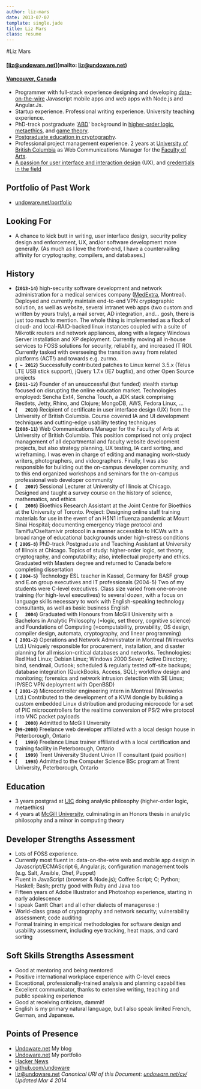 ```yaml
---
author: liz-mars
date: 2013-07-07
template: single.jade
title: Liz Mars
class: resume
---
```


#Liz Mars

#### **[liz@undoware.net](mailto: liz@undoware.net)**
#### **[Vancouver, Canada](http://goo.gl/maps/CKpCS)**

 - Programmer with full-stack experience designing and developing [data-on-the-wire](http://lanyrd.com/2012/djangocon-us/sxbzb) Javascript mobile apps and web apps with Node.js and Angular.Js. 
 - Startup experience. Professional writing experience. University teaching experience. 
 - PhD-track postgraduate '[ABD](http://en.wikipedia.org/wiki/All_but_dissertation)' background in [higher-order logic](http://plato.stanford.edu/entries/logic-higher-order/), [metaethics](http://plato.stanford.edu/entries/metaethics/), and [game theory](http://plato.stanford.edu/entries/game-ethics/).
 - [Postgraduate education in cryptography](http://crypto.cs.mcgill.ca).
 - Professional project management experience. 2 years at [University of British Columbia](http://www.ubc.ca) as Web Communications Manager for the [Faculty of Arts](http://www.arts.ubc.ca/).
 - [A passion for user interface and interaction design](https://undoware.net/) (UX), and [credentials in the field](http://www.cstudies.ubc.ca/a/Course/User-Interface-Design-for-the-Web/IM331/)
 
Portfolio of Past Work
----------------------
 - [undoware.net/portfolio](https://undoware.net/portfolio/)


Looking For
-----------
- A chance to kick butt in writing, user interface design, security policy design and enforcement, UX, and/or software development more generally. (As much as I love the front-end, I have a countervailing affinity for cryptography, compilers, and databases.)

History
--------
- __(`2013-14`)__ high-security software development and network administration for a medical services company ([MedExtra](http://medextra.com), Montreal). Deployed and currently maintain end-to-end VPN cryptographic solution, as well as website, several intranet web apps (two custom and written by yours truly), a mail server, AD integration, and... gosh, there is just too much to mention. The whole thing is implemented as a flock of cloud- and local-RAID-backed linux instances coupled with a suite of Mikrotik routers and network appliances, along with a legacy Windows Server installation and  XP deployment. Currently moving all in-house services to FOSS solutions for security, reliability, and increased IT ROI. Currently tasked with overseeing the transition away from related platforms (ACT!) and towards e.g. zurmo.  
- __(` ~ 2012`)__ Successfully contributed patches to Linux kernel 3.5.x (Telus LTE USB stick support), jQuery 1.7.x (IE7 bugfix), and other Open Source projects
- __(`2011-12`)__ Founder of an unsuccessful (but funded) stealth startup focused on disrupting the online education market. Technologies employed: Sencha Ext4, Sencha Touch, a JDK stack comprising Restlets, Jetty, Rhino, and Clojure; MongoDB, AWS, Fedora Linux, ...
- __(`   2010`)__ Recipient of certificate in user interface design (UX) from the University of British Columbia. Course covered IA and UI development techniques and cutting-edge usability testing techniques
- __(`2008-11`)__ Web Communications Manager for the Faculty of Arts at University of British Columbia. This position comprised not only project management of all departmental and faculty website development projects, but also strategy planning, UX testing, IA card sorting, and wireframing. I was even in charge of editing and managing work-study writers, photographers, and videographers. Finally, I was also responsible for building out the on-campus developer community, and to this end organized workshops and seminars for the on-campus professional web developer community
- __(`   2007`)__ Sessional Lecturer at University of Illinois at Chicago. Designed and taught a survey course on the history of science, mathematics, and ethics
- __(`   2006`)__ Bioethics Research Assistant at the Joint Centre for Bioethics at the University of Toronto. Project: Designing online staff training materials for use in the event of an H5N1 influenza pandemic at Mount Sinai Hospital; documenting emergency triage protocol and Tamiflu/Oseltamivir protocol in a manner accessible to HCWs with a broad range of educational backgrounds under high-stress conditions
- __(` 2005-8`)__ PhD-track Postgraduate and Teaching Assistant at University of Illinois at Chicago. Topics of study: higher-order logic, set theory, cryptography, and computability; also, intellectual property and ethics. Graduated with Masters degree and returned to Canada before completing dissertation
- __(` 2004-5`)__ Technology ESL teacher in Kassel, Germany for BASF group and E.on group executives and IT professionals (2004-5) Two of my students were C-level executives. Class size varied from one-on-one training (for high-level executives) to several dozen, with a focus on language skills necessary to work with English-speaking technology consultants, as well as basic business English
- __(`   2004`)__ Graduated with Honours from McGill University with a Bachelors in Analytic Philosophy (=logic, set theory, cognitive science) and Foundations of Computing (=computability, provability, OS design, compiler design, automata, cryptography, and linear programming)
- __(` 2001-2`)__ Operations and Network Administrator in Montreal (Wirewerks Ltd.) Uniquely responsible for procurement, installation, and disaster planning for all mission-critical databases and networks. Technologies: Red Had Linux; Debian Linux; Windows 2000 Sever; Active Directory; bind, sendmail, Outlook; scheduled & regularly tested off-site backups; database integration (QuickBooks, Access, SQL); workflow design and monitoring; forensics and network intrusion detection with SE Linux; IP/SEC VPN deployment with OpenBSD)
- __(` 2001-2`)__ Microcontroller engineering intern in Montreal (Wirewerks Ltd.) Contributed to the development of a KVM dongle by building a custom embedded Linux distribution and producing microcode for a set of PIC microcontrollers for the realtime conversion of PS/2 wire protocol into VNC packet payloads
- __(`   2000`)__ Admitted to McGill Unversity
- __(`99-2000`)__ Freelance web developer affiliated with a local design house in Peterborough, Ontario
- __(`   1999`)__ Freelance Linux trainer affiliated with a local certification and training facility in Peterborough, Ontario
- __(`   1999`)__ Trent University Student Union IT consultant (paid position)
- __(`   1998`)__ Admitted to the Computer Science BSc program at Trent University, Peterborough, Ontario

Education
---------

- 3 years postgrad at [UIC](http://www.uic.edu) doing analytic philosophy (higher-order logic, metaethics)
- 4 years at [McGill University](http://www.mcgill.ca), culminating in an Honors thesis in analytic philosophy and a minor in computing theory


Developer Strengths Assessment
------------------------------

- Lots of FOSS experience.
- Currently most fluent in: data-on-the-wire web and mobile app design in Javascript/ECMAScript 6, Angular.js; configuration management tools (e.g. Salt, Ansible, Chef, Puppet)
- Fluent in JavaScript (browser & Node.js); Coffee Script; C; Python; Haskell; Bash; pretty good with Ruby and Java too
- Fifteen years of Adobe Illustrator and Photoshop experience, starting in early adolescence
- I speak Gantt Chart and all other dialects of managerese :)
- World-class grasp of cryptography and network security; vulnerability assessment; code auditing
- Formal training in empirical methodologies for software design and usability assessment, including eye tracking, heat maps, and card sorting

Soft Skills Strengths Assessment
--------------------------------

- Good at mentoring and being mentored
- Positive international workplace experience with C-level execs
- Exceptional, professionally-trained analysis and planning capabilities
- Excellent communicator, thanks to extensive writing, teaching and public speaking experience
- Good at receiving criticism, dammit!
- English is my primary natural language, but I also speak limited French, German, and Japanese.


Points of Presence
-------------------
- [Undoware.net](https://undoware.net/) My blog
- [Undoware.net](https://undoware.net/portfolio) My portfolio
- [Hacker News](https://news.ycombinator.com/threads?id=undoware)
- [github.com/undoware](http://github.com/undoware)
- [liz@undoware.net](mailto:liz@undoware.net)
_Canonical URI of this Document: [undoware.net/cv/](http://undoware.net/cv/)_
_Updated Mar 4 2014_
